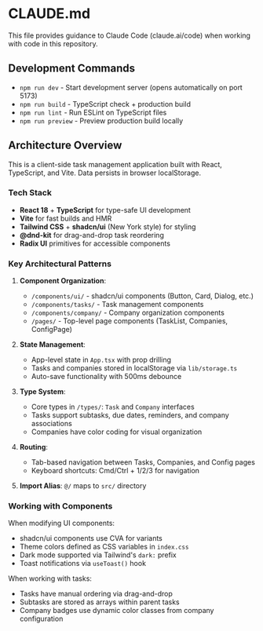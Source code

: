 # CLAUDE.md

This file provides guidance to Claude Code (claude.ai/code) when working with code in this repository.

## Development Commands

- `npm run dev` - Start development server (opens automatically on port 5173)
- `npm run build` - TypeScript check + production build
- `npm run lint` - Run ESLint on TypeScript files
- `npm run preview` - Preview production build locally

## Architecture Overview

This is a client-side task management application built with React, TypeScript, and Vite. Data persists in browser localStorage.

### Tech Stack
- **React 18** + **TypeScript** for type-safe UI development
- **Vite** for fast builds and HMR
- **Tailwind CSS** + **shadcn/ui** (New York style) for styling
- **@dnd-kit** for drag-and-drop task reordering
- **Radix UI** primitives for accessible components

### Key Architectural Patterns

1. **Component Organization**:
   - `/components/ui/` - shadcn/ui components (Button, Card, Dialog, etc.)
   - `/components/tasks/` - Task management components
   - `/components/company/` - Company organization components
   - `/pages/` - Top-level page components (TaskList, Companies, ConfigPage)

2. **State Management**: 
   - App-level state in `App.tsx` with prop drilling
   - Tasks and companies stored in localStorage via `lib/storage.ts`
   - Auto-save functionality with 500ms debounce

3. **Type System**:
   - Core types in `/types/`: `Task` and `Company` interfaces
   - Tasks support subtasks, due dates, reminders, and company associations
   - Companies have color coding for visual organization

4. **Routing**: 
   - Tab-based navigation between Tasks, Companies, and Config pages
   - Keyboard shortcuts: Cmd/Ctrl + 1/2/3 for navigation

5. **Import Alias**: `@/` maps to `src/` directory

### Working with Components

When modifying UI components:
- shadcn/ui components use CVA for variants
- Theme colors defined as CSS variables in `index.css`
- Dark mode supported via Tailwind's `dark:` prefix
- Toast notifications via `useToast()` hook

When working with tasks:
- Tasks have manual ordering via drag-and-drop
- Subtasks are stored as arrays within parent tasks
- Company badges use dynamic color classes from company configuration